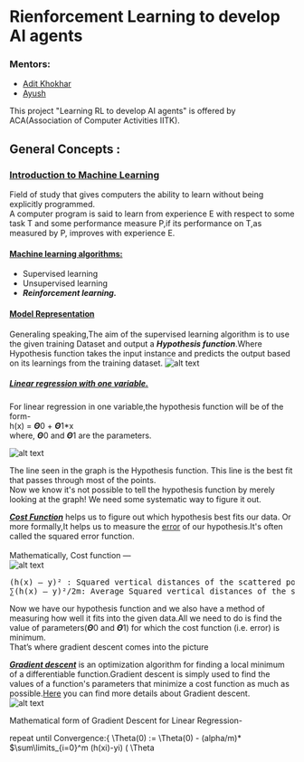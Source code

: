 # Rienforcement Learning to develop AI agents
### Mentors:
- [Adit Khokhar](https://github.com/adit-khokar)
- [Ayush](https://github.com/Ayush-Ranjan)

 This project "Learning RL to develop AI agents" is offered by ACA(Association of Computer Activities IITK).
 ## General Concepts :
 ### <u> Introduction to Machine Learning </u>
 Field of study that gives computers the ability to learn without being explicitly programmed.<br>
 A computer program is said to learn from experience E with respect to some task T and some performance measure P,if its performance on T,as measured by P, improves with experience E.
 #### <ins>Machine learning algorithms:</ins>
- Supervised learning
- Unsupervised learning
- ***Reinforcement learning.*** 

#### <ins>Model Representation</ins>
Generaling speaking,The aim of the supervised learning algorithm is to use the given training Dataset and output a ***Hypothesis function***.Where Hypothesis function takes the input instance and predicts the output based on its learnings from the training dataset.
![alt text](https://machinelearningmedium.com/assets/2017-08-10-model-representation-and-hypothesis/fig-1-hypothesis.png?raw=true)

##### <ins>Linear	regression	with	one	variable.</ins>

For linear regression in one variable,the hypothesis function will be of the form-<br>
h(x) = ***Θ***0 + ***Θ***1*x         <br>where, ***Θ***0 and ***Θ***1 are the parameters.


![alt text](https://miro.medium.com/max/337/1*6egMs9kaw3HFwtQiANtoaQ.png?raw=true)

The line seen in the graph is the Hypothesis function. This line is the best fit that passes through most of the points.<br>
Now we know it's not possible to tell the hypothesis function by merely looking at the graph! We need some systematic way to figure it out.<br>

<ins>***Cost Function***</ins> helps us to figure out which hypothesis best fits our data. Or more formally,It helps us to measure the <ins>error</ins> of our hypothesis.It's often called the squared error function.<br><br>
Mathematically, Cost function —<br>
![alt text](https://miro.medium.com/max/431/1*xXr2YaMcE0KnFAimpT2kHA.png?raw=true)

<pre>
(h(x) — y)² : Squared vertical distances of the scattered points from the hypothesis.
∑(h(x) — y)²/2m: Average Squared vertical distances of the scattered points from the hypothesis, i.e Mean Squared error.
</pre>

Now we have our hypothesis function and we also have a method of measuring how well it fits into the given data.All we need to do is find the value of parameters(***Θ***0 and ***Θ***1) for which the cost function (i.e. error) is minimum.<br> That’s where gradient descent comes into the picture

<ins>***Gradient descent***</ins> is an optimization algorithm for finding a local minimum of a differentiable function.Gradient descent is simply used to find the values of a function's parameters that minimize a cost function as much as possible.[Here](https://builtin.com/data-science/gradient-descent) you can find more details about Gradient descent.<br>
![alt text](https://miro.medium.com/max/600/0*OHYVpB111n4tr80y?raw=true)

Mathematical form of Gradient Descent for Linear Regression-<br>

repeat until Convergence:{
                   \Theta(0) := \Theta(0) - (alpha/m)*  $\sum\limits_{i=0}^m (h(xi)-yi)
(
\Theta
